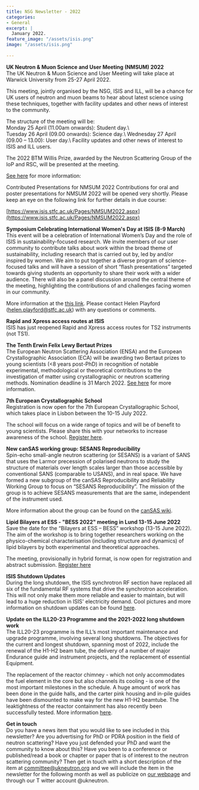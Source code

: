 ```yaml
---
title: NSG Newsletter - 2022
categories:
- General
excerpt: |
  January 2022.
feature_image: "/assets/isis.png"
image: "/assets/isis.png"
 
---
```


**UK Neutron & Muon Science and User Meeting (NMSUM) 2022**\
The UK Neutron & Muon Science and User Meeting will take place at Warwick University from 25-27 April 2022.

This meeting, jointly organised by the NSG, ISIS and ILL, will be a chance for UK users of neutron and muon beams to 
hear about latest science using these techniques, together with facility updates and other news of interest to the community.

The structure of the meeting will be:\
Monday 25 April (11.00am onwards): Student day.\  
Tuesday 26 April (09.00 onwards): Science day.\ 
Wednesday 27 April (09.00 – 13.00): User day.\ 
Facility updates and other news of interest to ISIS and ILL users.

The 2022 BTM Willis Prize, awarded by the Neutron Scattering Group of the IoP and RSC, will be presented at the meeting. 

[See here](https://www.isis.stfc.ac.uk/Pages/NMSUM2022.aspx) for more information:

Contributed Presentations for NMSUM 2022
Contributions for oral and poster presentations for NMSUM 2022 will be opened very shortly. 
Please keep an eye on the following link for further details in due course:

[https://www.isis.stfc.ac.uk/Pages/NMSUM2022.aspx](https://www.isis.stfc.ac.uk/Pages/NMSUM2022.aspx)

**Symposium Celebrating International Women's Day at ISIS (8-9 March)**\
This event will be a celebration of International Women’s Day and the role of ISIS in sustainability-focused research. 
We invite members of our user community to contribute talks about work within the broad theme of sustainability, 
including research that is carried out by, led by and/or inspired by women. We aim to put together a diverse program of 
science-focused talks and will have a session of short “flash presentations” targeted towards giving students an opportunity 
to share their work with a wider audience. There will also be a panel discussion around the central theme of the meeting, 
highlighting the contributions of and challenges facing women in our community. 

More information at the [this link](https://www.isis.stfc.ac.uk/Pages/International-Women's-Day-Symposium.aspx). 
Please contact Helen Playford (helen.playford@stfc.ac.uk) with any questions or comments.

**Rapid and Xpress access routes at ISIS**\
ISIS has just reopened Rapid and Xpress access routes for TS2 instruments (not TS1).

**The Tenth Erwin Felix Lewy Bertaut Prizes**\
The European Neutron Scattering Association (ENSA) and the European Crystallographic Association (ECA) 
will be awarding two Bertaut prizes to young scientists (<8 years post-PhD) in recognition of notable experimental, 
methodological or theoretical contributions to the investigation of matter using crystallographic or neutron scattering methods. 
Nomination deadline is 31 March 2022. [See here](https://ecanews.org/erwin-felix-lewy-bertaut-prize/) for more information. 

**7th European Crystallographic School**\
Registration is now open for the 7th European Crystallographic School, which takes place in Lisbon between the 10-15 July 2022.

The school will focus on a wide range of topics and will be of benefit to young scientists. Please share this with your networks 
to increase awareness of the school. [Register here](https://ecs7.events.chemistry.pt/).

**New canSAS working group: SESANS Reproducibility**\
Spin-echo small-angle neutron scattering (or SESANS) is a variant of SANS that uses the Larmor precession of polarised 
neutrons to study the structure of materials over length scales larger than those accessible by conventional 
SANS (comparable to USANS), and in real space. We have formed a new subgroup of the canSAS Reproducibility 
and Reliability Working Group to focus on “SESANS Reproducibility”. The mission of the group is to achieve 
SESANS measurements that are the same, independent of the instrument used. 
 
More information about the group can be found on the 
[canSAS wiki](https://cansas.org/wgwiki/index.php/SESANS_Reproducibility_Working_Group).


**Lipid Bilayers at ESS - "BESS 2022" meeting in Lund 13-15 June 2022**\
Save the date for the “Bilayers at ESS – BESS” workshop (13-15 June 2022). 
The aim of the workshop is to bring together researchers working on the physico-chemical 
characterisation (including structure and dynamics) of lipid bilayers by both experimental and theoretical approaches.

The meeting, provisionally in hybrid format, is now open for registration and abstract submission. 
[Register here](https://lnkd.in/eWBGtQcm)

**ISIS Shutdown Updates**\
During the long shutdown, the ISIS synchrotron RF section have replaced all six of the fundamental RF systems that 
drive the synchrotron acceleration. This will not only make them more reliable and easier to maintain, but will lead to a huge 
reduction in ISIS' electricity demand.  Cool pictures and more information on shutdown 
updates can be found [here](https://www.isis.stfc.ac.uk/Pages/ShutdownUpdate.aspx).


**Update on the ILL20-23 Programme and the 2021-2022 long shutdown work**\
The ILL20-23 programme is the ILL’s most important maintenance and upgrade programme, 
involving several long shutdowns. The objectives for the current and longest shutdown, spanning most of 2022, 
include the renewal of the H1-H2 beam tube, the delivery of a number of major Endurance guide and instrument projects, 
and the replacement of essential Equipment.

The replacement of the reactor chimney - which not only accommodates the fuel element in the core but 
also channels its cooling - is one of the most important milestones in the schedule. 
A huge amount of work has been done in the guide halls, and the carter pink housing and in-pile guides have been 
dismounted to make way for the new H1-H2 beamtube. The leaktightness of the reactor containment has also recently been 
successfully tested. More information [here](https://www.ill.eu/users/instruments/modernisation-programmes/ill2023).

**Get in touch**\
Do you have a news item that you would like to see included in this newsletter? 
Are you advertising for PhD or PDRA position in the field of neutron scattering? 
Have you just defended your PhD and want the community to know about this? Have you been to a 
conference or published/read a book or chapter or paper that is of interest to the neutron scattering community? 
Then get in touch with a short description of the item at committee@ukneutron.org 
and we will include the item in the 
newsletter for the following month as well as publicize on [our webpage](http://ukneutron.org) and through our T
witter account @ukneutron. 


